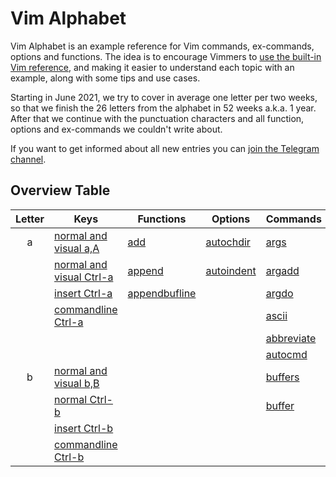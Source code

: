 # Vim Alphabet

Vim Alphabet is an example reference for Vim commands, ex-commands, options and functions. The idea is to encourage
Vimmers to [use the built-in Vim reference](https://www.reddit.com/r/vimdailytips/comments/iruu9s/vim_help_and_keywordprg/),
and making it easier to understand each topic with an example, along with some tips and use cases.

Starting in June 2021, we try to cover in average one letter per two weeks, so that we finish the 26 letters from the
alphabet in 52 weeks a.k.a. 1 year. After that we continue with the punctuation characters and all function, options and
ex-commands we couldn't write about.

If you want to get informed about all new entries you can [join the Telegram channel](https://t.me/VimWeek).

## Overview Table

| Letter | Keys                                              | Functions                            | Options                             | Commands                                  |
|:------:|---------------------------------------------------|--------------------------------------|-------------------------------------|-------------------------------------------|
| a      | [normal and visual a,A](commands/nv_aA.md)        | [add](functions/add.md)              | [autochdir](options/autochdir.md)   | [args](excommands/args.md)                |
|        | [normal and visual Ctrl-a](commands/nv_Ctrl-a.md) | [append](functions/append.md)        | [autoindent](options/autoindent.md) | [argadd](excommands/argadd.md)            |
|        | [insert Ctrl-a](commands/i_Ctrl-a.md)             | [appendbufline](functions/append.md) |                                     | [argdo](excommands/argdo.md)              |
|        | [commandline Ctrl-a](commands/c_Ctrl-a.md)        |                                      |                                     | [ascii](excommands/ascii.md)              |
|        |                                                   |                                      |                                     | [abbreviate](excommands/abbreviations.md) |
|        |                                                   |                                      |                                     | [autocmd](excommands/autocmd.md)          |
| b      | [normal and visual b,B](commands/nv_bB.md)        |                                      |                                     | [buffers](excommands/buffers.md)          |
|        | [normal Ctrl-b](commands/n_Ctrl-b.md)             |                                      |                                     | [buffer](excommands/buffer.md)            |
|        | [insert Ctrl-b](commands/i_Ctrl-b.md)             |                                      |                                     |                                           |
|        | [commandline Ctrl-b](commands/c_Ctrl-b.md)        |                                      |                                     |                                           |

